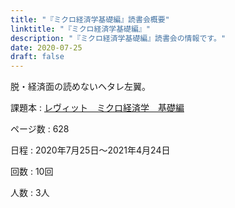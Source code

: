```yaml
---
title: "『ミクロ経済学基礎編』読書会概要"
linktitle: "『ミクロ経済学基礎編』"
description: "『ミクロ経済学基礎編』読書会の情報です。"
date: 2020-07-25
draft: false
---
```


脱・経済面の読めないヘタレ左翼。

<!--more-->

課題本
:   [レヴィット　ミクロ経済学　基礎編](https://str.toyokeizai.net/books/9784492314951/)

ページ数
:    628

日程
:    2020年7月25日〜2021年4月24日

回数
:    10回

人数
:    3人